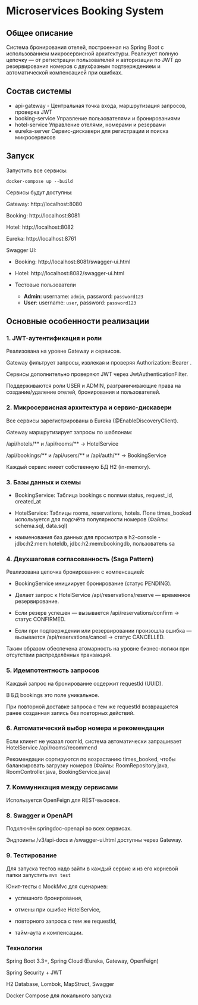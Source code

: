 # Microservices Booking System
## Общее описание

Система бронирования отелей, построенная на Spring Boot с использованием микросервисной архитектуры.
Реализует полную цепочку — от регистрации пользователей и авторизации по JWT до резервирования номеров с двухфазным подтверждением и автоматической компенсацией при ошибках.

## Состав системы
- api-gateway	- Центральная точка входа, маршрутизация запросов, проверка JWT
- booking-service	Управление пользователями и бронированиями
- hotel-service	Управление отелями, номерами и резервами
- eureka-server	Сервис-дискавери для регистрации и поиска микросервисов

## Запуск

Запустить все сервисы:

`docker-compose up --build`

Сервисы будут доступны:

Gateway: http://localhost:8080

Booking: http://localhost:8081

Hotel: http://localhost:8082

Eureka: http://localhost:8761

Swagger UI:

- Booking: http://localhost:8081/swagger-ui.html

- Hotel: http://localhost:8082/swagger-ui.html

- Тестовые пользователи
  - **Admin**: username: `admin`, password: `password123`
  - **User**: username: `user`, password: `password123`

## Основные особенности реализации
### 1. JWT-аутентификация и роли

Реализована на уровне Gateway и сервисов.

Gateway фильтрует запросы, извлекая и проверяя Authorization: Bearer <token>.

Сервисы дополнительно проверяют JWT через JwtAuthenticationFilter.

Поддерживаются роли USER и ADMIN, разграничивающие права на создание/удаление отелей, бронирования и пользователей.

### 2. Микросервисная архитектура и сервис-дискавери

Все сервисы зарегистрированы в Eureka (@EnableDiscoveryClient).

Gateway маршрутизирует запросы по шаблонам:

/api/hotels/** и /api/rooms/** → HotelService

/api/bookings/** и /api/users/** и /api/auth/** → BookingService

Каждый сервис имеет собственную БД H2 (in-memory).

### 3. Базы данных и схемы

- BookingService: Таблица bookings с полями status, request_id, created_at

- HotelService: Таблицы rooms, reservations, hotels.
Поле times_booked используется для подсчёта популярности номеров
(Файлы: schema.sql, data.sql)

- наименования баз данных для просмотра в h2-console - jdbc:h2:mem:hoteldb, jdbc:h2:mem:bookingdb, пользователь sa

### 4. Двухшаговая согласованность (Saga Pattern)

Реализована цепочка бронирования с компенсацией:

- BookingService инициирует бронирование (статус PENDING).

- Делает запрос к HotelService /api/reservations/reserve — временное резервирование.

- Если резерв успешен — вызывается /api/reservations/confirm → статус CONFIRMED.

- Если при подтверждении или резервировании произошла ошибка — вызывается /api/reservations/cancel → статус CANCELLED.

Таким образом обеспечена атомарность на уровне бизнес-логики при отсутствии распределённых транзакций.

### 5. Идемпотентность запросов

Каждый запрос на бронирование содержит requestId (UUID).

В БД bookings это поле уникальное.

При повторной доставке запроса с тем же requestId возвращается ранее созданная запись без повторных действий.

### 6. Автоматический выбор номера и рекомендации

Если клиент не указал roomId, система автоматически запрашивает HotelService /api/rooms/recommend

Рекомендации сортируются по возрастанию times_booked, чтобы балансировать загрузку номеров
(Файлы: RoomRepository.java, RoomController.java, BookingService.java)

### 7. Коммуникация между сервисами

Используется OpenFeign для REST-вызовов.

### 8. Swagger и OpenAPI

Подключён springdoc-openapi во всех сервисах.

Эндпоинты /v3/api-docs и /swagger-ui.html доступны через Gateway.

### 9. Тестирование

Для запуска тестов надо зайти в каждый сервис и из его корневой папки запустить `mvn test`

Юнит-тесты с MockMvc для сценариев:

- успешного бронирования,

- отмены при ошибке HotelService,

- повторного запроса с тем же requestId,

- тайм-аута и компенсации.

### Технологии

Spring Boot 3.3+, Spring Cloud (Eureka, Gateway, OpenFeign)

Spring Security + JWT

H2 Database, Lombok, MapStruct, Swagger

Docker Compose для локального запуска
